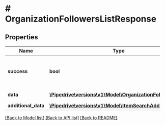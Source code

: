# # OrganizationFollowersListResponse

## Properties

Name | Type | Description | Notes
------------ | ------------- | ------------- | -------------
**success** | **bool** | If the request was successful or not |
**data** | [**\Pipedrive\versions\v1\Model\OrganizationFollowerItem[]**](OrganizationFollowerItem.md) | The array of followers |
**additional_data** | [**\Pipedrive\versions\v1\Model\ItemSearchAdditionalData**](ItemSearchAdditionalData.md) |  |

[[Back to Model list]](../README.md#documentation-for-models) [[Back to API list]](../README.md#documentation-for-api-endpoints) [[Back to README]](../README.md)
